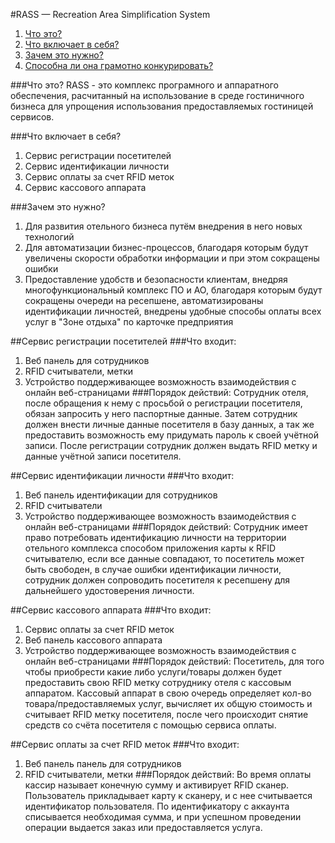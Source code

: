 #RASS — Recreation Area Simplification System
1.  <a href="#что-это">Что это?</a>
2.  <a href="#что-включает-в-себя">Что включает в себя?</a>
3.  <a href="#зачем-это-нужно">Зачем это нужно?</a>
4.  <a href="#способна-ли-она-грамотно-конкурировать">Способна ли она грамотно конкурировать?</a>


<p><a name="что-это?"></a></p>

###Что это?
RASS - это комплекс програмного и аппаратного обеспечения, расчитанный на использование в среде гостиничного бизнеса для упрощения использования предоставляемых гостиницей сервисов.

<p><a name="что-включает-в-себя"></a></p>

###Что включает в себя?
1.	Сервис регистрации посетителей
2.	Сервис идентификации личности
3.	Сервис оплаты за счет RFID меток
4.	Сервис кассового аппарата

<p><a name="зачем-это-нужно"></a></p>

###Зачем это нужно?
1.	Для развития отельного бизнеса путём внедрения в него новых технологий
2.	Для автоматизации бизнес-процессов, благодаря которым будут увеличены скорости обработки информации и при этом сокращены ошибки
3.	Предоставление удобств и безопасности клиентам, внедряя многофункциональный комплекс ПО и АО, благодаря которым будут сокращены очереди на ресепшене, автоматизированы идентификации личностей, внедрены удобные способы оплаты всех услуг в "Зоне отдыха" по карточке предприятия


##Сервис регистрации посетителей
###Что входит:
1.  Веб панель для сотрудников
2.  RFID считыватели, метки
3.  Устройство поддерживающее возможность взаимодействия с онлайн веб-страницами
###Порядок действий:
Сотрудник отеля, после обращения к нему с просьбой о регистрации посетителя, обязан запросить у него паспортные данные. Затем сотрудник должен внести личные данные посетителя в базу данных, а так же предоставить возможность ему придумать пароль к своей учётной записи. После регистрации сотрудник должен выдать RFID метку и данные учётной записи посетителя.

##Сервис идентификации личности
###Что входит:
1.  Веб панель идентификации для сотрудников
2.  RFID считыватели
3.  Устройство поддерживающее возможность взаимодействия с онлайн веб-страницами
###Порядок действий:
Сотрудник имеет право потребовать идентификацию личности на территории отельного комплекса способом приложения карты к RFID считывателю, если все данные совпадают, то посетитель может быть свободен, в случае ошибки идентификации личности, сотрудник должен сопроводить посетителя к ресепшену для дальнейшего удостоверения личности.

##Сервис кассового аппарата
###Что входит:
1.  Сервис оплаты за счет RFID меток
2.  Веб панель кассового аппарата
3.  Устройство поддерживающее возможность взаимодействия с онлайн веб-страницами
###Порядок действий:
Посетитель, для того чтобы приобрести какие либо услуги/товары должен будет предоставить свою RFID метку сотруднику отеля с кассовым аппаратом. Кассовый аппарат в свою очередь определяет кол-во товара/предоставляемых услуг, вычисляет их общую стоимость и считывает RFID метку посетителя, после чего происходит снятие средств со счёта посетителя с помощью сервиса оплаты.

##Сервис оплаты за счет RFID меток
###Что входит:
1.  Веб панель панель для сотрудников
2.  RFID считыватели, метки
###Порядок действий:
Во время оплаты кассир называет конечную сумму и активирует RFID сканер. Пользователь прикладывает карту к сканеру, и с нее считывается идентификатор пользователя. По идентификатору с аккаунта списывается необходимая сумма, и при успешном проведении операции выдается заказ или предоставляется услуга.
